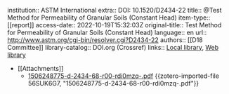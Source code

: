 institution:: ASTM International
extra:: DOI: 10.1520/D2434-22
title:: @Test Method for Permeability of Granular Soils (Constant Head)
item-type:: [[report]]
access-date:: 2022-10-19T15:32:03Z
original-title:: Test Method for Permeability of Granular Soils (Constant Head)
language:: en
url:: http://www.astm.org/cgi-bin/resolver.cgi?D2434-22
authors:: [[D18 Committee]]
library-catalog:: DOI.org (Crossref)
links:: [Local library](zotero://select/library/items/FR6XUVT2), [Web library](https://www.zotero.org/users/9756735/items/FR6XUVT2)

- [[Attachments]]
	- [1506248775-d-2434-68-r00-rdi0mzq-.pdf](https://civillabs.kashanu.ac.ir/file/download/page/1506248775-d-2434-68-r00-rdi0mzq-.pdf) {{zotero-imported-file 56SUK6G7, "1506248775-d-2434-68-r00-rdi0mzq-.pdf"}}